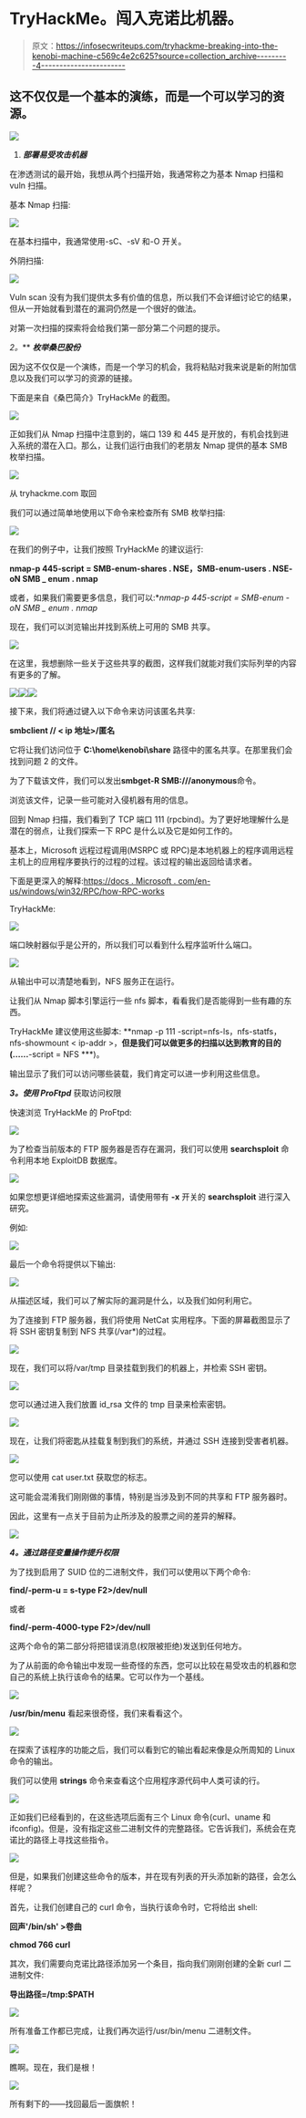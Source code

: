 # TryHackMe。闯入克诺比机器。

> 原文：<https://infosecwriteups.com/tryhackme-breaking-into-the-kenobi-machine-c569c4e2c625?source=collection_archive---------4----------------------->

## 这不仅仅是一个基本的演练，而是一个可以学习的资源。

![](img/3de8ced30c31cc4cc50fb4f21c4be721.png)

1.  ***部署易受攻击机器***

在渗透测试的最开始，我想从两个扫描开始，我通常称之为基本 Nmap 扫描和 vuln 扫描。

基本 Nmap 扫描:

![](img/b32918f63135c005a0763988ee4a1676.png)

在基本扫描中，我通常使用-sC、-sV 和-O 开关。

外阴扫描:

![](img/0d07ff857a9dd35230e10ef65d4bc39a.png)

Vuln scan 没有为我们提供太多有价值的信息，所以我们不会详细讨论它的结果，但从一开始就看到潜在的漏洞仍然是一个很好的做法。

对第一次扫描的探索将会给我们第一部分第二个问题的提示。

**2*。*** ***枚举桑巴股份***

因为这不仅仅是一个演练，而是一个学习的机会，我将粘贴对我来说是新的附加信息以及我们可以学习的资源的链接。

下面是来自《桑巴简介》TryHackMe 的截图。

![](img/90256627f0510e800b6fcdb2027d8125.png)

正如我们从 Nmap 扫描中注意到的，端口 139 和 445 是开放的，有机会找到进入系统的潜在入口。那么，让我们运行由我们的老朋友 Nmap 提供的基本 SMB 枚举扫描。

![](img/3340fb46dc4436a9cb2f361f2c44696a.png)

从 tryhackme.com 取回

我们可以通过简单地使用以下命令来检查所有 SMB 枚举扫描:

![](img/efbe7c7a1ea7ca0aaaf5adf598be187a.png)

在我们的例子中，让我们按照 TryHackMe 的建议运行:

**nmap-p 445-script = SMB-enum-shares . NSE，SMB-enum-users . NSE<IP-addr>-oN SMB _ enum . nmap**

或者，如果我们需要更多信息，我们可以:**nmap-p 445-script = SMB-enum *<IP-addr>-oN SMB _ enum . nmap**

现在，我们可以浏览输出并找到系统上可用的 SMB 共享。

![](img/520f12cbb5e1fa2d739efa3de921bf41.png)

在这里，我想删除一些关于这些共享的截图，这样我们就能对我们实际列举的内容有更多的了解。

![](img/6ad408913b947ccef01f31854835c787.png)![](img/e866a50f8a21fa0b03ba79e8354b02c2.png)![](img/a40042f323cbaa1ff09d3f0c25ce5d4a.png)

接下来，我们将通过键入以下命令来访问该匿名共享:

**smbclient // < ip 地址>/匿名**

它将让我们访问位于 **C:\home\kenobi\share** 路径中的匿名共享。在那里我们会找到问题 2 的文件。

为了下载该文件，我们可以发出**smbget-R SMB://<IP-add>/anonymous**命令。

浏览该文件，记录一些可能对入侵机器有用的信息。

回到 Nmap 扫描，我们看到了 TCP 端口 111 (rpcbind)。为了更好地理解什么是潜在的弱点，让我们探索一下 RPC 是什么以及它是如何工作的。

基本上，Microsoft 远程过程调用(MSRPC 或 RPC)是本地机器上的程序调用远程主机上的应用程序要执行的过程的过程。该过程的输出返回给请求者。

下面是更深入的解释:[https://docs . Microsoft . com/en-us/windows/win32/RPC/how-RPC-works](https://docs.microsoft.com/en-us/windows/win32/rpc/how-rpc-works)

TryHackMe:

![](img/ea3362e12a85fca2dd8cf7e463660401.png)

端口映射器似乎是公开的，所以我们可以看到什么程序监听什么端口。

![](img/4a35274567d8a195fb1cf9cc3c48b5ef.png)

从输出中可以清楚地看到，NFS 服务正在运行。

让我们从 Nmap 脚本引擎运行一些 nfs 脚本，看看我们是否能得到一些有趣的东西。

TryHackMe 建议使用这些脚本: **nmap -p 111 -script=nfs-ls，nfs-statfs，nfs-showmount < ip-addr >，**但是我们可以做更多的扫描以达到教育的目的(……**-script = NFS ***)。

输出显示了我们可以访问哪些装载，我们肯定可以进一步利用这些信息。

***3。使用 ProFtpd*** 获取访问权限

快速浏览 TryHackMe 的 ProFtpd:

![](img/d74b8e13c104a0ee1cc540a59ebd490a.png)

为了检查当前版本的 FTP 服务器是否存在漏洞，我们可以使用 **searchsploit** 命令利用本地 ExploitDB 数据库。

![](img/7097f4596b0d0ece9ea530e28de837b1.png)

如果您想更详细地探索这些漏洞，请使用带有 **-x** 开关的 **searchsploit** 进行深入研究。

例如:

![](img/86f66ef5ffde2e129bec8fc2bd957091.png)

最后一个命令将提供以下输出:

![](img/cbf7a2c19a5c1301bfdd759791ec1e4c.png)

从描述区域，我们可以了解实际的漏洞是什么，以及我们如何利用它。

为了连接到 FTP 服务器，我们将使用 NetCat 实用程序。下面的屏幕截图显示了将 SSH 密钥复制到 NFS 共享(/var*)的过程。

![](img/afdf216e6ec090db2d8f6ba2cffc44af.png)

现在，我们可以将/var/tmp 目录挂载到我们的机器上，并检索 SSH 密钥。

![](img/4624f1890e0f0f5481b911188004f578.png)

您可以通过进入我们放置 id_rsa 文件的 tmp 目录来检索密钥。

![](img/de58670d4cdd15acc948eccadcb6851b.png)

现在，让我们将密匙从挂载复制到我们的系统，并通过 SSH 连接到受害者机器。

![](img/2e4d0c68567d10e7ab98a204b1d91c30.png)

您可以使用 cat user.txt 获取您的标志。

这可能会混淆我们刚刚做的事情，特别是当涉及到不同的共享和 FTP 服务器时。

因此，这里有一点关于目前为止所涉及的股票之间的差异的解释。

![](img/6a89922b5012b9dfdb0dbaa591069590.png)

***4。通过路径变量操作提升权限***

为了找到启用了 SUID 位的二进制文件，我们可以使用以下两个命令:

**find/-perm-u = s-type F2>/dev/null**

或者

**find/-perm-4000-type F2>/dev/null**

这两个命令的第二部分将把错误消息(权限被拒绝)发送到任何地方。

为了从前面的命令输出中发现一些奇怪的东西，您可以比较在易受攻击的机器和您自己的系统上执行该命令的结果。它可以作为一个基线。

![](img/1121b15f66f30a57ec77c5dfb9fc8fb2.png)

**/usr/bin/menu** 看起来很奇怪，我们来看看这个。

![](img/1e2f31cba20e526a6364ef758831d503.png)

在探索了该程序的功能之后，我们可以看到它的输出看起来像是众所周知的 Linux 命令的输出。

我们可以使用 **strings** 命令来查看这个应用程序源代码中人类可读的行。

![](img/563c0fb4ce4b28a1e5bdba4dee9a2d21.png)

正如我们已经看到的，在这些选项后面有三个 Linux 命令(curl、uname 和 ifconfig)。但是，没有指定这些二进制文件的完整路径。它告诉我们，系统会在克诺比的路径上寻找这些指令。

![](img/65b23107ffe8e3d84ca8192721316a90.png)

但是，如果我们创建这些命令的版本，并在现有列表的开头添加新的路径，会怎么样呢？

首先，让我们创建自己的 curl 命令，当执行该命令时，它将给出 shell:

**回声'/bin/sh' >卷曲**

**chmod 766 curl**

其次，我们需要向克诺比路径添加另一个条目，指向我们刚刚创建的全新 curl 二进制文件:

**导出路径=/tmp:$PATH**

![](img/c0d2a299193f87c810f598b009330d9e.png)

所有准备工作都已完成，让我们再次运行/usr/bin/menu 二进制文件。

![](img/bd699ad4cd9db459657c4f0add3e5e1d.png)

瞧啊。现在，我们是根！

![](img/7a1c537c69bba23af611e20120fb1576.png)

所有剩下的——找回最后一面旗帜！